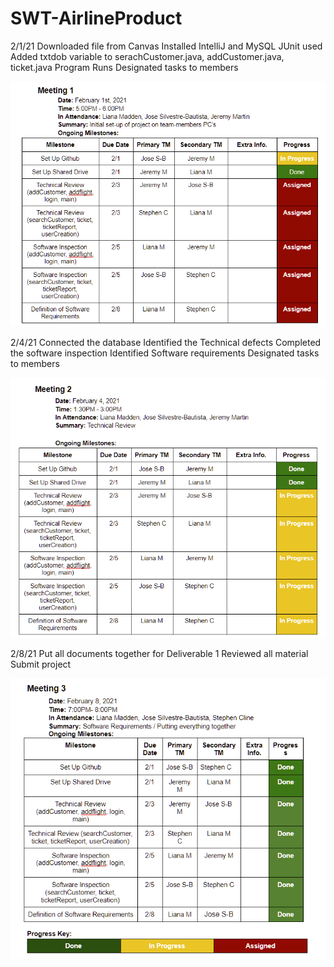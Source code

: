# SWT-AirlineProduct

2/1/21
Downloaded file from Canvas
Installed IntelliJ and MySQL
JUnit used
Added txtdob variable to serachCustomer.java, addCustomer.java, ticket.java
Program Runs
Designated tasks to members

![meeting1](https://github.com/JoseSilvestreBautista/SWT-AirlineProduct/blob/master/meeting1.png?raw=true)

2/4/21
Connected the database
Identified the Technical defects
Completed the software inspection
Identified Software requirements
Designated tasks to members

![meeting2](https://github.com/JoseSilvestreBautista/SWT-AirlineProduct/blob/master/meeting2.png?raw=true)

2/8/21
Put all documents together for Deliverable 1
Reviewed all material
Submit project

![meeting3](https://github.com/JoseSilvestreBautista/SWT-AirlineProduct/blob/master/meeting3.png?raw=true)
